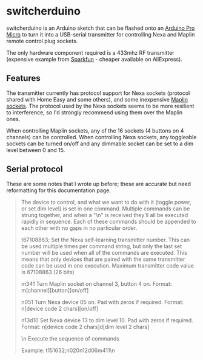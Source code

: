 # switcherduino

switcherduino is an Arduino sketch that can be flashed onto an [Arduino Pro Micro](https://www.sparkfun.com/products/12640) to turn it into a USB-serial transmitter for controlling Nexa and Maplin remote control plug sockets.

The only hardware component required is a 433mhz RF transmitter (expensive example from [Sparkfun](https://www.sparkfun.com/products/10534) - cheaper available on AliExpress).

## Features

The transmitter currently has protocol support for Nexa sockets (protocol shared with Home Easy and some others), and some inexpensive [Maplin sockets](http://www.maplin.co.uk/p/remote-controlled-mains-sockets-5-pack-n38hn). The protocol used by the Nexa sockets seems to be more resilient to interference, so I'd strongly recommend using them over the Maplin ones.

When controlling Maplin sockets, any of the 16 sockets (4 buttons on 4 channels) can be controlled. When controlling Nexa sockets, any toggleable sockets can be turned on/off and any dimmable socket can be set to a dim level between 0 and 15.

## Serial protocol

These are some notes that I wrote up before; these are accurate but need reformatting for this documentation page.

> The device to control, and what we want to do with it (toggle power, or set dim level) is set in one command.
> Multiple commands can be strung together, and when a "\n" is received they'll all be executed rapidly in sequence.
> Each of these commands should be appended to each other with no gaps in no particular order.
>
> t67108863;
> Set the Nexa self-learning transmitter number. This can be used multiple times per command string, but only the last
> set number will be used when all of the commands are executed. This means that only devices that are paired with the
> same transmitter code can be used in one execution. Maximum transmitter code value is 67108863 (26 bits)
>
> m341
> Turn Maplin socket on channel 3, button 4 on. Format: m[channel][button][on/off]
>
> n051
> Turn Nexa device 05 on. Pad with zeros if required. Format: n[device code 2 chars][on/off]
>
> n13d10
> Set Nexa device 13 to dim level 10. Pad with zeros if required. Format: n[device code 2 chars]d[dim level 2 chars]
>
> \n
> Execute the sequence of commands
>
>
> Example:
> t151632;n020n12d06m411\n
